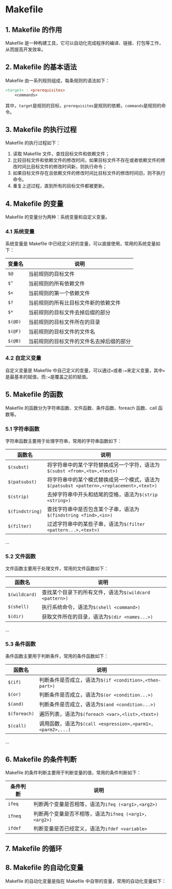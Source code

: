 # Makefile

## 1. Makefile 的作用

Makefile 是一种构建工具，它可以自动化完成程序的编译、链接、打包等工作，从而提高开发效率。

## 2. Makefile 的基本语法

Makefile 由一系列规则组成，每条规则的语法如下：

```makefile
<target> : <prerequisites>
    <commands>
```

其中，`target`是规则的目标，`prerequisites`是规则的依赖，`commands`是规则的命令。

## 3. Makefile 的执行过程

Makefile 的执行过程如下：

1. 读取 Makefile 文件，查找目标文件和依赖文件；
2. 比较目标文件和依赖文件的修改时间，如果目标文件不存在或者依赖文件的修改时间比目标文件的修改时间新，则执行命令；
3. 如果目标文件存在且依赖文件的修改时间比目标文件的修改时间旧，则不执行命令。
4. 重复上述过程，直到所有的目标文件都被更新。

## 4. Makefile 的变量

Makefile 的变量分为两种：系统变量和自定义变量。

### 4.1 系统变量

系统变量是 Makefile 中已经定义好的变量，可以直接使用，常用的系统变量如下：

| 变量名  | 说明                                     |
| ------- | ---------------------------------------- |
| `$@`    | 当前规则的目标文件                       |
| `$^`    | 当前规则的所有依赖文件                   |
| `$<`    | 当前规则的第一个依赖文件                 |
| `$?`    | 当前规则的所有比目标文件新的依赖文件     |
| `$*`    | 当前规则的目标文件去掉后缀的部分         |
| `$(@D)` | 当前规则的目标文件所在的目录             |
| `$(@F)` | 当前规则的目标文件的文件名               |
| `$(@B)` | 当前规则的目标文件的文件名去掉后缀的部分 |

### 4.2 自定义变量

自定义变量是 Makefile 中自己定义的变量，可以通过`=`或者`:=`来定义变量，其中`=`是最基本的赋值，而`:=`是覆盖之前的赋值。

## 5. Makefile 的函数

Makefile 的函数分为字符串函数、文件函数、条件函数、foreach 函数、call 函数等。

### 5.1 字符串函数

字符串函数主要用于处理字符串，常用的字符串函数如下：

| 函数名          | 说明                                                                                     |
| --------------- | ---------------------------------------------------------------------------------------- |
| `$(subst)`      | 将字符串中的某个字符替换成另一个字符，语法为`$(subst <from>,<to>,<text>)`                |
| `$(patsubst)`   | 将字符串中的某个模式替换成另一个模式，语法为`$(patsubst <pattern>,<replacement>,<text>)` |
| `$(strip)`      | 去掉字符串中开头和结尾的空格，语法为`$(strip <string>)`                                  |
| `$(findstring)` | 查找字符串中是否包含某个子串，语法为`$(findstring <find>,<in>)`                          |
| `$(filter)`     | 过滤字符串中的某些子串，语法为`$(filter <pattern...>,<text>)`                            |

...

### 5.2 文件函数

文件函数主要用于处理文件，常用的文件函数如下：

| 函数名        | 说明                                                    |
| ------------- | ------------------------------------------------------- |
| `$(wildcard)` | 查找某个目录下的所有文件，语法为`$(wildcard <pattern>)` |
| `$(shell)`    | 执行系统命令，语法为`$(shell <command>)`                |
| `$(dir)`      | 获取文件所在的目录，语法为`$(dir <names...>)`           |

...

### 5.3 条件函数

条件函数主要用于判断条件，常用的条件函数如下：

| 函数名       | 说明                                                       |
| ------------ | ---------------------------------------------------------- |
| `$(if)`      | 判断条件是否成立，语法为`$(if <condition>,<then-part>)`    |
| `$(or)`      | 判断条件是否成立，语法为`$(or <condition...>)`             |
| `$(and)`     | 判断条件是否成立，语法为`$(and <condition...>)`            |
| `$(foreach)` | 遍历列表，语法为`$(foreach <var>,<list>,<text>)`           |
| `$(call)`    | 调用函数，语法为`$(call <expression>,<parm1>,<parm2>,...)` |

...

## 6. Makefile 的条件判断

Makefile 的条件判断主要用于判断变量的值，常用的条件判断如下：

| 条件判断 | 说明                                                  |
| -------- | ----------------------------------------------------- |
| `ifeq`   | 判断两个变量是否相等，语法为`ifeq (<arg1>,<arg2>)`    |
| `ifneq`  | 判断两个变量是否不相等，语法为`ifneq (<arg1>,<arg2>)` |
| `ifdef`  | 判断变量是否已经定义，语法为`ifdef <variable>`        |

## 7. Makefile 的循环

## 8. Makefile 的自动化变量

Makefile 的自动化变量是指在 Makefile 中自带的变量，常用的自动化变量如下：
